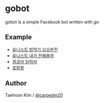 gobot
=====

gobot is a simple Facebook bot written with go


Example
-------

- [유니스트 밥먹기 십오분전](https://github.com/carpedm20/bap-15min-before/)
- [유니스트 내가 전해줄까](https://github.com/carpedm20/UNIST-FedEx)
- [컴공아 일하자](https://github.com/carpedm20/comgong-job)
- [포탈봇](https://github.com/carpedm20/UNIST-portal-bot)


Author
------

Taehoon Kim / [@carpedm20](http://carpedm20.github.io/about/)